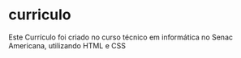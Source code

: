 # curriculo
Este Currículo foi criado no curso técnico em informática no Senac Americana, utilizando HTML e CSS
